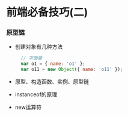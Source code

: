# 前端必备技巧(二)

### 原型链

- 创建对象有几种方法  

    ```javascript
      // 字面量
      var o1 = { name: 'o1' };
      var o11 = new Object({ name: 'o11' });
    ```
- 原型、构造函数、实例、原型链
- instanceof的原理
- new运算符
